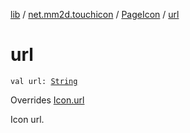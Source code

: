 [lib](../../index.md) / [net.mm2d.touchicon](../index.md) / [PageIcon](index.md) / [url](./url.md)

# url

`val url: `[`String`](https://kotlinlang.org/api/latest/jvm/stdlib/kotlin/-string/index.html)

Overrides [Icon.url](../-icon/url.md)

Icon url.

